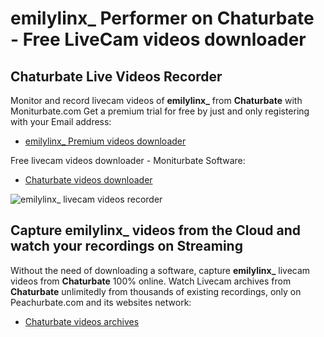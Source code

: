 # emilylinx_ Performer on Chaturbate - Free LiveCam videos downloader

## Chaturbate Live Videos Recorder

Monitor and record livecam videos of **emilylinx_** from **Chaturbate** with Moniturbate.com
Get a premium trial for free by just and only registering with your Email address:
* [emilylinx_ Premium videos downloader](https://moniturbate.com/request-demo-licence-key.html)

Free livecam videos downloader - Moniturbate Software:
* [Chaturbate videos downloader](https://moniturbate.com/moniturbate-download-software.html)

![emilylinx_ livecam videos recorder](https://peachurnet.com/templates/moniturbate-software.png)


## Capture emilylinx_ videos from the Cloud and watch your recordings on Streaming

Without the need of downloading a software, capture **emilylinx_** livecam videos from **Chaturbate** 100% online.
Watch Livecam archives from **Chaturbate** unlimitedly from thousands of existing recordings, only on Peachurbate.com and its websites network:
* [Chaturbate videos archives](https://peachurnet.com/)